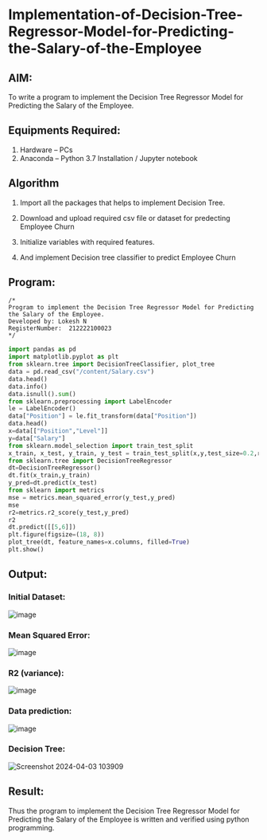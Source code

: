 # Implementation-of-Decision-Tree-Regressor-Model-for-Predicting-the-Salary-of-the-Employee

## AIM:
To write a program to implement the Decision Tree Regressor Model for Predicting the Salary of the Employee.

## Equipments Required:
1. Hardware – PCs
2. Anaconda – Python 3.7 Installation / Jupyter notebook

## Algorithm
1. Import all the packages that helps to implement Decision Tree.

2. Download and upload required csv file or dataset for predecting Employee Churn

3. Initialize variables with required features.

4. And implement Decision tree classifier to predict Employee Churn


## Program:
```
/*
Program to implement the Decision Tree Regressor Model for Predicting the Salary of the Employee.
Developed by: Lokesh N
RegisterNumber:  212222100023
*/
```
```python
import pandas as pd
import matplotlib.pyplot as plt
from sklearn.tree import DecisionTreeClassifier, plot_tree
data = pd.read_csv("/content/Salary.csv")
data.head()
data.info()
data.isnull().sum()
from sklearn.preprocessing import LabelEncoder
le = LabelEncoder()
data["Position"] = le.fit_transform(data["Position"])
data.head()
x=data[["Position","Level"]]
y=data["Salary"]
from sklearn.model_selection import train_test_split
x_train, x_test, y_train, y_test = train_test_split(x,y,test_size=0.2,random_state=2)
from sklearn.tree import DecisionTreeRegressor
dt=DecisionTreeRegressor()
dt.fit(x_train,y_train)
y_pred=dt.predict(x_test)
from sklearn import metrics
mse = metrics.mean_squared_error(y_test,y_pred)
mse
r2=metrics.r2_score(y_test,y_pred)
r2
dt.predict([[5,6]])
plt.figure(figsize=(18, 8))
plot_tree(dt, feature_names=x.columns, filled=True)
plt.show()
```
## Output:
### Initial Dataset:
![image](https://github.com/lokeshnarayanan/Implementation-of-Decision-Tree-Regressor-Model-for-Predicting-the-Salary-of-the-Employee/assets/119393019/57e36685-c3d0-4865-be4a-cddb95775727)

### Mean Squared Error:
![image](https://github.com/lokeshnarayanan/Implementation-of-Decision-Tree-Regressor-Model-for-Predicting-the-Salary-of-the-Employee/assets/119393019/f73a25c5-4f4b-41a9-8828-4a425e31194b)

### R2 (variance):
![image](https://github.com/lokeshnarayanan/Implementation-of-Decision-Tree-Regressor-Model-for-Predicting-the-Salary-of-the-Employee/assets/119393019/d6182b02-f5b5-406a-8db4-d1328610cd3c)

### Data prediction:
![image](https://github.com/lokeshnarayanan/Implementation-of-Decision-Tree-Regressor-Model-for-Predicting-the-Salary-of-the-Employee/assets/119393019/b41c4550-4f17-4e71-9efa-b30f81ace0c7)

### Decision Tree:
![Screenshot 2024-04-03 103909](https://github.com/lokeshnarayanan/Implementation-of-Decision-Tree-Regressor-Model-for-Predicting-the-Salary-of-the-Employee/assets/119393019/50c3e6e0-2e80-417e-be04-6a48a99dd860)

## Result:
Thus the program to implement the Decision Tree Regressor Model for Predicting the Salary of the Employee is written and verified using python programming.
